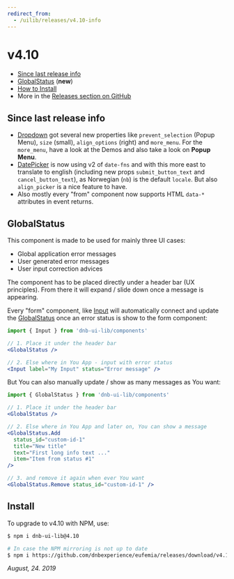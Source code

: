 ```yaml
---
redirect_from:
  - /uilib/releases/v4.10-info
---
```


# v4.10

- [Since last release info](#since-last-release-info)
- [GlobalStatus](#globalstatus) (**new**)
- [How to Install](#install)
- More in the [Releases section on GitHub](https://github.com/dnbexperience/eufemia/releases)

## Since last release info

- [Dropdown](/uilib/components/dropdown) got several new properties like `prevent_selection` (Popup Menu), `size` (small), `align_options` (right) and `more_menu`. For the `more_menu`, have a look at the Demos and also take a look on **Popup Menu**.
- [DatePicker](/uilib/components/date-picker) is now using v2 of `date-fns` and with this more east to translate to english (including new props `submit_button_text` and `cancel_button_text`), as Norwegian (`nb`) is the default `locale`. But also `align_picker` is a nice feature to have.
- Also mostly every "from" component now supports HTML `data-*` attributes in event returns.

## GlobalStatus

This component is made to be used for mainly three UI cases:

- Global application error messages
- User generated error messages
- User input correction advices

The component has to be placed directly under a header bar (UX principles). From there it will expand / slide down once a message is appearing.

Every "form" component, like [Input](/uilib/components/dropdown) will automatically connect and update the [GlobalStatus](/uilib/components/global-status) once an error status is show to the form component:

```jsx
import { Input } from 'dnb-ui-lib/components'

// 1. Place it under the header bar
<GlobalStatus />

// 2. Else where in You App - input with error status
<Input label="My Input" status="Error message" />
```

But You can also manually update / show as many messages as You want:

```jsx
import { GlobalStatus } from 'dnb-ui-lib/components'

// 1. Place it under the header bar
<GlobalStatus />

// 2. Else where in You App and later on, You can show a message
<GlobalStatus.Add
  status_id="custom-id-1"
  title="New title"
  text="First long info text ..."
  item="Item from status #1"
/>

// 3. and remove it again when ever You want
<GlobalStatus.Remove status_id="custom-id-1" />
```

## Install

To upgrade to v4.10 with NPM, use:

```bash
$ npm i dnb-ui-lib@4.10

# In case the NPM mirroring is not up to date
$ npm i https://github.com/dnbexperience/eufemia/releases/download/v4.10.0/dnb-ui-lib-4.10.0.tgz
```

_August, 24. 2019_
